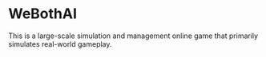 # WeBothAI
This is a large-scale simulation and management online game that primarily simulates real-world gameplay. 
